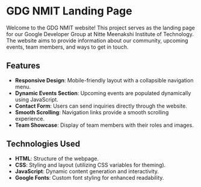 # GDG NMIT Landing Page

Welcome to the GDG NMIT website! This project serves as the landing page for our Google Developer Group at Nitte Meenakshi Institute of Technology. The website aims to provide information about our community, upcoming events, team members, and ways to get in touch.

## Features

- **Responsive Design**: Mobile-friendly layout with a collapsible navigation menu.
- **Dynamic Events Section**: Upcoming events are populated dynamically using JavaScript.
- **Contact Form**: Users can send inquiries directly through the website.
- **Smooth Scrolling**: Navigation links provide a smooth scrolling experience.
- **Team Showcase**: Display of team members with their roles and images.

## Technologies Used

- **HTML**: Structure of the webpage.
- **CSS**: Styling and layout (utilizing CSS variables for theming).
- **JavaScript**: Dynamic content generation and interactivity.
- **Google Fonts**: Custom font styling for enhanced readability.

